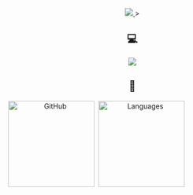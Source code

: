 <div align="center">
    <a href="https://www.pinterest.com/pin/my-cats--656751558133904927/">
        <img src="https://i.pinimg.com/originals/80/5d/92/805d9290bf80860153c6804cc0ed2d3a.gif">
    </a>>
</div>

<div align="center">
    <h2> 💻 </h2>
    <img src="https://skillicons.dev/icons?i=git,github,c,cpp,cs,arch,latex,unity,postgres,py,neovim,ocaml,html,css,js,bash,julia,sass&perline=6&theme=dark" />
<h2> 🐅 </h2>
<p style="display:flex; flex-direction:row;">
    <img height=175 alt="GitHub" src="https://github-readme-stats.vercel.app/api?username=ronia-jakim&show_icons=true&count_private=true&theme=dark" />&nbsp;&nbsp;
    <img height=175 alt="Languages" src="https://github-readme-stats.vercel.app/api/top-langs/?username=ronia-jakim&layout=compact&theme=dark" />&nbsp;&nbsp;
</p>
</div>
